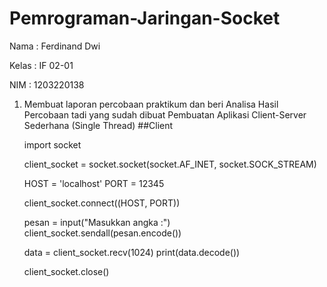# Pemrograman-Jaringan-Socket

Nama   : Ferdinand Dwi

Kelas  : IF 02-01

NIM    : 1203220138

1.	Membuat laporan percobaan praktikum dan beri Analisa Hasil Percobaan tadi yang sudah dibuat Pembuatan Aplikasi Client-Server Sederhana (Single Thread)
   ##Client

  	import socket
  	
    client_socket = socket.socket(socket.AF_INET, socket.SOCK_STREAM) 
 
    HOST = 'localhost'
  	PORT = 12345

    client_socket.connect((HOST, PORT)) 
 
    pesan = input("Masukkan angka :") 
    client_socket.sendall(pesan.encode()) 
 
    data = client_socket.recv(1024) 
    print(data.decode()) 
 
    client_socket.close()

   
